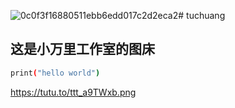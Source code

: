 ![0c0f3f16880511ebb6edd017c2d2eca2](https://github.com/wanli111/tuchuang/assets/126440936/9ff01186-133f-4a0b-ade2-00e0177305c5)# tuchuang
## 这是小万里工作室的图床
```bash
print("hello world")
```
https://tutu.to/ttt_a9TWxb.png
